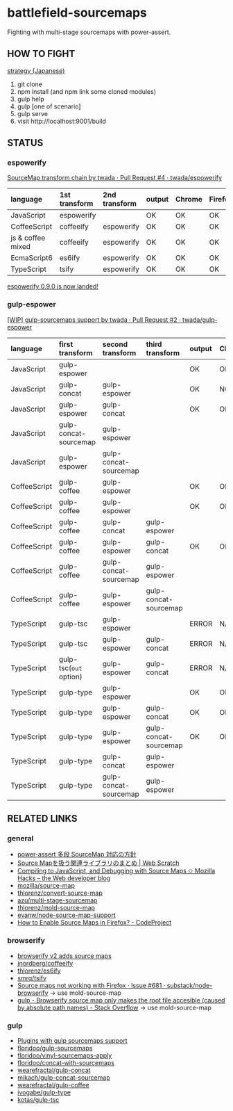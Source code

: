 battlefield-sourcemaps
================================

Fighting with multi-stage sourcemaps with power-assert.


HOW TO FIGHT
--------------------

[strategy (Japanese)](https://gist.github.com/twada/103d34a3237cecd463a6)

 1. git clone
 2. npm install (and npm link some cloned modules)
 3. gulp help
 4. gulp [one of scenario]
 5. gulp serve
 6. visit http://localhost:9001/build


STATUS
--------------------


### espowerify

[SourceMap transform chain by twada · Pull Request #4 · twada/espowerify](https://github.com/twada/espowerify/pull/4)

| language          | 1st transform | 2nd transform | output | Chrome | Firefox |
|:------------------|:--------------|:--------------|:-------|:-------|:--------|
| JavaScript        | espowerify    |               | OK     | OK     | OK      |
| CoffeeScript      | coffeeify     | espowerify    | OK     | OK     | OK      |
| js & coffee mixed | coffeeify     | espowerify    | OK     | OK     | OK      |
| EcmaScript6       | es6ify        | espowerify    | OK     | OK     | OK      |
| TypeScript        | tsify         | espowerify    | OK     | OK     | OK      |

[espowerify 0.9.0 is now landed!](https://github.com/twada/espowerify/releases/tag/v0.9.0)


### gulp-espower

[\[WIP\] gulp-sourcemaps support by twada · Pull Request #2 · twada/gulp-espower](https://github.com/twada/gulp-espower/pull/2)

| language     | first transform       | second transform      | third transform       | output | Chrome | Firefox |
|:-------------|:----------------------|:----------------------|:----------------------|:-------|:-------|:--------|
| JavaScript   | gulp-espower          |                       |                       | OK     | OK     | OK      |
| JavaScript   | gulp-concat           | gulp-espower          |                       | OK     | NG     | NG      |
| JavaScript   | gulp-espower          | gulp-concat           |                       | OK     | OK     | NG(absolute path) |
| JavaScript   | gulp-concat-sourcemap | gulp-espower          |                       |        |        |         |
| JavaScript   | gulp-espower          | gulp-concat-sourcemap |                       |        |        |         |
| CoffeeScript | gulp-coffee           | gulp-espower          |                       | OK     | OK     | OK      |
| CoffeeScript | gulp-coffee           | gulp-espower          |                       | OK     | OK     | OK      |
| CoffeeScript | gulp-coffee           | gulp-concat           | gulp-espower          |        |        |         |
| CoffeeScript | gulp-coffee           | gulp-espower          | gulp-concat           | OK     | OK     | NG(absolute path) |
| CoffeeScript | gulp-coffee           | gulp-concat-sourcemap | gulp-espower          |        |        |         |
| CoffeeScript | gulp-coffee           | gulp-espower          | gulp-concat-sourcemap |        |        |         |
| TypeScript   | gulp-tsc              | gulp-espower          |                       | ERROR  | N/A    | N/A     |
| TypeScript   | gulp-tsc              | gulp-espower          | gulp-concat           | ERROR  | N/A    | N/A     |
| TypeScript   | gulp-tsc(`out` option)| gulp-espower          | gulp-concat           | ERROR  | N/A    | N/A     |
| TypeScript   | gulp-type             | gulp-espower          |                       | OK     | OK     | OK      |
| TypeScript   | gulp-type             | gulp-espower          | gulp-concat           | OK     | OK     | NG(absolute path) |
| TypeScript   | gulp-type             | gulp-espower          | gulp-concat-sourcemap | OK     | OK     | NG(absolute path) |
| TypeScript   | gulp-type             | gulp-concat           | gulp-espower          |        |        |         |
| TypeScript   | gulp-type             | gulp-concat-sourcemap | gulp-espower          |        |        |         |



RELATED LINKS
--------------------

### general

- [power-assert 多段 SourceMap 対応の方針](https://gist.github.com/twada/103d34a3237cecd463a6)
- [Source Mapを扱う関連ライブラリのまとめ | Web Scratch](http://efcl.info/2014/0622/res3933/)
- [Compiling to JavaScript, and Debugging with Source Maps ✩ Mozilla Hacks – the Web developer blog](https://hacks.mozilla.org/2013/05/compiling-to-javascript-and-debugging-with-source-maps/)
- [mozilla/source-map](https://github.com/mozilla/source-map)
- [thlorenz/convert-source-map](https://github.com/thlorenz/convert-source-map)
- [azu/multi-stage-sourcemap](https://github.com/azu/multi-stage-sourcemap)
- [thlorenz/mold-source-map](https://github.com/thlorenz/mold-source-map)
- [evanw/node-source-map-support](https://github.com/evanw/node-source-map-support)
- [How to Enable Source Maps in Firefox? - CodeProject](http://www.codeproject.com/Articles/649271/How-to-Enable-Source-Maps-in-Firefox)

### browserify

- [browserify v2 adds source maps](http://thlorenz.com/blog/browserify-sourcemaps)
- [jnordberg/coffeeify](https://github.com/jnordberg/coffeeify)
- [thlorenz/es6ify](https://github.com/thlorenz/es6ify)
- [smrq/tsify](https://github.com/smrq/tsify)
- [Source maps not working with Firefox · Issue #681 · substack/node-browserify](https://github.com/substack/node-browserify/issues/681) -> use mold-source-map
- [gulp - Browserify source map only makes the root file accesible (caused by absolute path names) - Stack Overflow](http://stackoverflow.com/questions/25303585/browserify-source-map-only-makes-the-root-file-accesible-caused-by-absolute-pat) -> use mold-source-map

### gulp

- [Plugins with gulp sourcemaps support](https://github.com/floridoo/gulp-sourcemaps/wiki/Plugins-with-gulp-sourcemaps-support)
- [floridoo/gulp-sourcemaps](https://github.com/floridoo/gulp-sourcemaps)
- [floridoo/vinyl-sourcemaps-apply](https://github.com/floridoo/vinyl-sourcemaps-apply)
- [floridoo/concat-with-sourcemaps](https://github.com/floridoo/concat-with-sourcemaps)
- [wearefractal/gulp-concat](https://github.com/wearefractal/gulp-concat)
- [mikach/gulp-concat-sourcemap](https://github.com/mikach/gulp-concat-sourcemap)
- [wearefractal/gulp-coffee](https://github.com/wearefractal/gulp-coffee)
- [ivogabe/gulp-type](https://github.com/ivogabe/gulp-type)
- [kotas/gulp-tsc](https://github.com/kotas/gulp-tsc)
